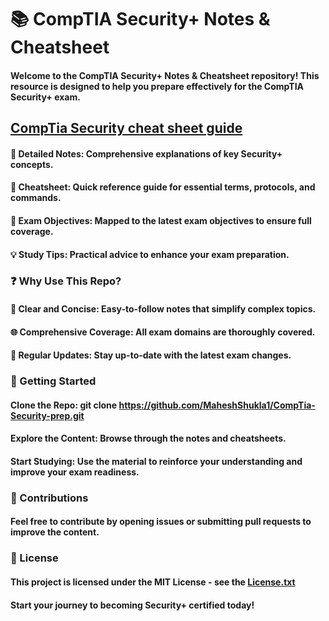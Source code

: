 # 📚 CompTIA Security+ Notes & Cheatsheet
#### Welcome to the CompTIA Security+ Notes & Cheatsheet repository! This resource is designed to help you prepare effectively for the CompTIA Security+ exam.

## [CompTia Security cheat sheet guide](https://github.com/MaheshShukla1/CompTia-Security-prep/wiki/CompTia-Security--cheat-sheet-guide)

#### 📖 Detailed Notes: Comprehensive explanations of key Security+ concepts.
#### 📝 Cheatsheet: Quick reference guide for essential terms, protocols, and commands.
#### 🎯 Exam Objectives: Mapped to the latest exam objectives to ensure full coverage.
#### 💡 Study Tips: Practical advice to enhance your exam preparation.

### ❓ Why Use This Repo?
#### 🧩 Clear and Concise: Easy-to-follow notes that simplify complex topics.
#### 🌐 Comprehensive Coverage: All exam domains are thoroughly covered.
#### 🔄 Regular Updates: Stay up-to-date with the latest exam changes.

### 🚀 Getting Started
#### Clone the Repo: git clone https://github.com/MaheshShukla1/CompTia-Security-prep.git
#### Explore the Content: Browse through the notes and cheatsheets.
#### Start Studying: Use the material to reinforce your understanding and improve your exam readiness.

### 🤝 Contributions
#### Feel free to contribute by opening issues or submitting pull requests to improve the content.

### 📜 License
#### This project is licensed under the MIT License - see the [License.txt](https://github.com/user-attachments/files/15513942/License.txt)

#### Start your journey to becoming Security+ certified today!
